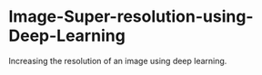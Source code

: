 # Image-Super-resolution-using-Deep-Learning
Increasing the resolution of an image using deep learning.
